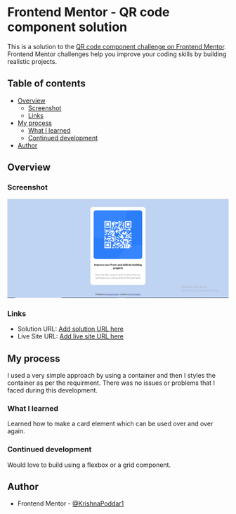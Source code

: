 # Frontend Mentor - QR code component solution

This is a solution to the [QR code component challenge on Frontend Mentor](https://www.frontendmentor.io/challenges/qr-code-component-iux_sIO_H). Frontend Mentor challenges help you improve your coding skills by building realistic projects. 

## Table of contents

- [Overview](#overview)
  - [Screenshot](#screenshot)
  - [Links](#links)
- [My process](#my-process)
  - [What I learned](#what-i-learned)
  - [Continued development](#continued-development)
- [Author](#author)


## Overview

### Screenshot

![Screenshot](OutputScreenshot-1.PNG)

### Links

- Solution URL: [Add solution URL here](https://your-solution-url.com)
- Live Site URL: [Add live site URL here](https://your-live-site-url.com)

## My process

I used a very simple approach by using a container and then I styles the container as per the requirment.
There was no issues or problems that I faced during this development.


### What I learned

Learned how to make a card element which can be used over and over again.


### Continued development

Would love to build using a flexbox or a grid component. 


## Author

- Frontend Mentor - [@KrishnaPoddar1](https://www.frontendmentor.io/profile/KrishnaPoddar1)


